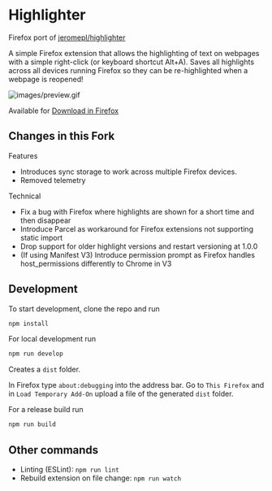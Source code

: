 # Highlighter

Firefox port of [jeromepl/highlighter](https://github.com/jeromepl/highlighter)

A simple Firefox extension that allows the highlighting of text on webpages with a simple right-click (or keyboard shortcut Alt+A). 
Saves all highlights across all devices running Firefox so they can be re-highlighted when a webpage is reopened!

![images/preview.gif](images/preview.gif)

Available for [Download in Firefox](TODO)

## Changes in this Fork
Features
- Introduces sync storage to work across multiple Firefox devices.
- Removed telemetry

Technical
- Fix a bug with Firefox where highlights are shown for a short time and then disappear
- Introduce Parcel as workaround for Firefox extensions not supporting static import
- Drop support for older highlight versions and restart versioning at 1.0.0
- (If using Manifest V3) Introduce permission prompt as Firefox handles host_permissions differently to Chrome in V3

## Development

To start development, clone the repo and run

```sh
npm install
```

For local development run
```sh
npm run develop
```
Creates a `dist` folder. 

In Firefox type `about:debugging` into the address bar. Go to `This Firefox` and in `Load Temporary Add-On` upload a file of the generated `dist` folder.

For a release build run
```sh
npm run build
```

## Other commands

- Linting (ESLint): `npm run lint`
- Rebuild extension on file change: `npm run watch`
